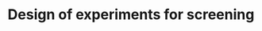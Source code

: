 ---
authors: Woods, D.C., and Lewis, S.M.
year: 2017
title: Design of experiments for screening
journal: In "Handbook of Uncertainty Quantification"
vol: 
pages: 1143-1185
doi: http://arxiv.org/abs/1510.05248
comment: 
editors: Ghanem, R., Hidgon, D. and Owhadi, H.
publisher: Springer
location: New York 
---